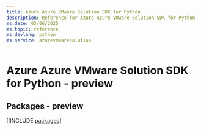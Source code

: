```yaml
---
title: Azure Azure VMware Solution SDK for Python
description: Reference for Azure Azure VMware Solution SDK for Python
ms.date: 03/06/2025
ms.topic: reference
ms.devlang: python
ms.service: azurevmwaresolution
---
```

# Azure Azure VMware Solution SDK for Python - preview
## Packages - preview
[!INCLUDE [packages](azure-vmware-solution-index.md)]